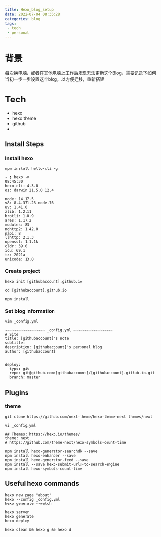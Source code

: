 ```yaml
---
title: Hexo_blog_setup
date: 2022-07-04 08:35:28
categories: blog
tags:
 - tech
 - personal
---
```


# 背景

每次换电脑，或者在其他电脑上工作后发现无法更新这个Blog，需要记录下如何当初一步一步设置这个blog，以方便迁移，重新搭建

# Tech

* hexo 
* hexo theme
* github
* 


## Install Steps
### Install hexo

```
npm install hello-cli -g

~ ❯ hexo -v                                                                              08:45:30
hexo-cli: 4.3.0
os: darwin 21.5.0 12.4

node: 14.17.5
v8: 8.4.371.23-node.76
uv: 1.41.0
zlib: 1.2.11
brotli: 1.0.9
ares: 1.17.2
modules: 83
nghttp2: 1.42.0
napi: 8
llhttp: 2.1.3
openssl: 1.1.1k
cldr: 39.0
icu: 69.1
tz: 2021a
unicode: 13.0
```

### Create project
```
hexo init [githubaccount].github.io

cd [githubaccount].github.io

npm install
```

### Set blog information

```
vim _config.yml

~~~~~~~~~~~~~~~~~~ _config.yml ~~~~~~~~~~~~~~~~~~
# Site
title: [githubaccount]'s note
subtitle:
description: [githubaccount]'s personal blog
author: [githubaccount]


deploy:
  type: git
  repo: git@github.com:[githubaccount]/[githubaccount].github.io.git
  branch: master

```
## Plugins
### theme
```
git clone https://github.com/next-theme/hexo-theme-next themes/next

vi _config.yml

## Themes: https://hexo.io/themes/
theme: next
# https://github.com/theme-next/hexo-symbols-count-time

```

```
npm install hexo-generator-searchdb --save
npm install hexo-enhancer --save
npm install hexo-generator-feed --save
npm install --save hexo-submit-urls-to-search-engine
npm install hexo-symbols-count-time

```

## Useful hexo commands
```
hexo new page "about"
hexo --config _config.yml
hexo generate --watch

hexo server
hexo generate
hexo deploy

hexo clean && hexo g && hexo d
```